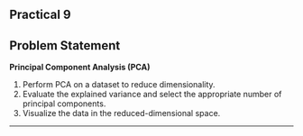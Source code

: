 ## Practical 9

## Problem Statement

**Principal Component Analysis (PCA)**
1. Perform PCA on a dataset to reduce dimensionality.
2. Evaluate the explained variance and select the appropriate number of principal components.
3. Visualize the data in the reduced-dimensional space.

---
